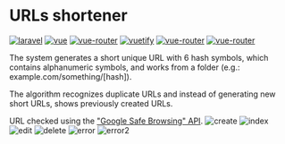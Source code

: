 # URLs shortener

[![laravel](https://img.shields.io/badge/Laravel-v9.11-ff1e12?logo=laravel)](https://laravel.com/docs/9.x)
[![vue](https://img.shields.io/badge/Vue.js-v2.6.14-33b378?logo=vuedotjs)](https://v2.vuejs.org/)
[![vue-router](https://img.shields.io/badge/Vue%20Router-v3.5.3-33b378)](https://v3.router.vuejs.org/)
[![vuetify](https://img.shields.io/badge/Bootstrap-v5.1.3-6a2ff9?logo=bootstrap)](https://getbootstrap.com/docs/5.1/getting-started/introduction/)
[![vue-router](https://img.shields.io/badge/Axios-v0.25-4e25e3?logo=axios)](https://axios-http.com/)
[![vue-router](https://img.shields.io/badge/Google%20Safe%20Browsing-v4-1b792f?logo=google)](https://developers.google.com/safe-browsing/v4)

The system generates a short unique URL with 6 hash symbols, which contains alphanumeric symbols, and works from a folder (e.g.: example.com/something/[hash]).

The algorithm recognizes duplicate URLs and instead of generating new short URLs, shows previously created URLs.

URL checked using the ["Google Safe Browsing" API](https://developers.google.com/safe-browsing/v4).
![create](https://user-images.githubusercontent.com/28041087/193757193-e1b6f70d-e5bb-4a77-951d-9679f993316c.png)
![index](https://user-images.githubusercontent.com/28041087/193756793-3fec7a61-4e3a-4ed2-8aa0-cf65d767d719.png)
![edit](https://user-images.githubusercontent.com/28041087/193757636-97134c3b-290e-4888-9c6d-7fb28f31ad31.png)
![delete](https://user-images.githubusercontent.com/28041087/193757838-42f4860b-6e21-4304-b75f-a886473551a3.png)
![error](https://user-images.githubusercontent.com/28041087/193759364-bb9184db-bf2e-4285-85b8-062a8edae88d.png)
![error2](https://user-images.githubusercontent.com/28041087/193759797-7d70008d-8279-4382-a0c7-c5975a7bb189.png)
